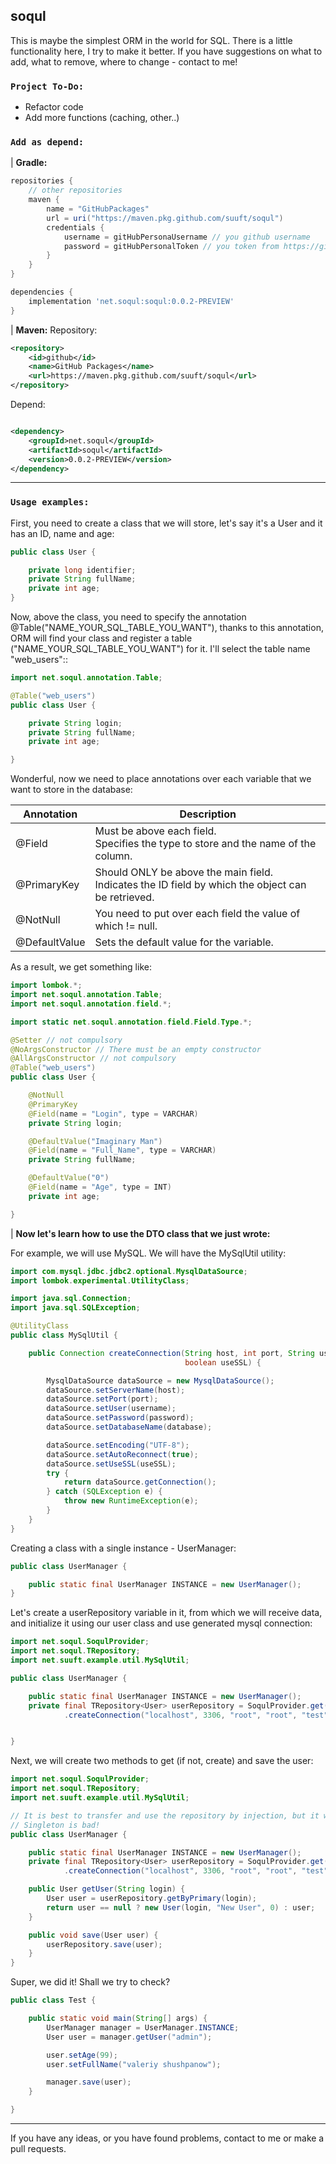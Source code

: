 soqul
---
This is maybe the simplest ORM in the world for SQL. There is a little functionality here, I try to make it better.
If you have suggestions on what to add, what to remove, where to change - contact to me!

### `Project To-Do:`

* Refactor code
* Add more functions (caching, other..)

### `Add as depend:`

| **Gradle:**

```groovy
repositories {
    // other repositories
    maven {
        name = "GitHubPackages"
        url = uri("https://maven.pkg.github.com/suuft/soqul")
        credentials {
            username = gitHubPersonaUsername // you github username
            password = gitHubPersonalToken // you token from https://github.com/settings/tokens
        }
    }
}

dependencies {
    implementation 'net.soqul:soqul:0.0.2-PREVIEW'
}
```

| **Maven:**
Repository:

```xml
<repository>
    <id>github</id>
    <name>GitHub Packages</name>
    <url>https://maven.pkg.github.com/suuft/soqul</url>
</repository>
```

Depend:

```xml

<dependency>
    <groupId>net.soqul</groupId>
    <artifactId>soqul</artifactId>
    <version>0.0.2-PREVIEW</version>
</dependency>
```

---

### `Usage examples:`

First, you need to create a class that we will store, let's say it's a User and it has an ID, name and age:

```java
public class User {

    private long identifier;
    private String fullName;
    private int age;
}
```

Now, above the class, you need to specify the annotation @Table("NAME_YOUR_SQL_TABLE_YOU_WANT"), thanks to this
annotation, ORM will find your class and register a table ("NAME_YOUR_SQL_TABLE_YOU_WANT") for it. I'll select the table
name "web_users"::

```java
import net.soqul.annotation.Table;

@Table("web_users")
public class User {

    private String login;
    private String fullName;
    private int age;

}
```

Wonderful, now we need to place annotations over each variable that we want to store in the database:

| Annotation    | Description                                                                                       |
|---------------|---------------------------------------------------------------------------------------------------|
| @Field        | Must be above each field. <br/>Specifies the type to store and the name of the column.                 |
| @PrimaryKey   | Should ONLY be above the main field. <br/>Indicates the ID field by which the object can be retrieved. |
| @NotNull      | You need to put over each field the value of which != null.                                                     |
| @DefaultValue | Sets the default value for the variable.                                                     |

As a result, we get something like:

```java
import lombok.*;
import net.soqul.annotation.Table;
import net.soqul.annotation.field.*;

import static net.soqul.annotation.field.Field.Type.*;

@Setter // not compulsory
@NoArgsConstructor // There must be an empty constructor
@AllArgsConstructor // not compulsory
@Table("web_users")
public class User {

    @NotNull
    @PrimaryKey
    @Field(name = "Login", type = VARCHAR)
    private String login;

    @DefaultValue("Imaginary Man")
    @Field(name = "Full_Name", type = VARCHAR)
    private String fullName;

    @DefaultValue("0")
    @Field(name = "Age", type = INT)
    private int age;

}
```

| **Now let's learn how to use the DTO class that we just wrote:**

For example, we will use MySQL. We will have the MySqlUtil utility:

```java
import com.mysql.jdbc.jdbc2.optional.MysqlDataSource;
import lombok.experimental.UtilityClass;

import java.sql.Connection;
import java.sql.SQLException;

@UtilityClass
public class MySqlUtil {

    public Connection createConnection(String host, int port, String username, String password, String database,
                                       boolean useSSL) {

        MysqlDataSource dataSource = new MysqlDataSource();
        dataSource.setServerName(host);
        dataSource.setPort(port);
        dataSource.setUser(username);
        dataSource.setPassword(password);
        dataSource.setDatabaseName(database);

        dataSource.setEncoding("UTF-8");
        dataSource.setAutoReconnect(true);
        dataSource.setUseSSL(useSSL);
        try {
            return dataSource.getConnection();
        } catch (SQLException e) {
            throw new RuntimeException(e);
        }
    }
}
```

Creating a class with a single instance - UserManager:

```java
public class UserManager {

    public static final UserManager INSTANCE = new UserManager();
}
```

Let's create a userRepository variable in it, from which we will receive data, and initialize it using our user class
and use generated mysql connection:

```java
import net.soqul.SoqulProvider;
import net.soqul.TRepository;
import net.suuft.example.util.MySqlUtil;

public class UserManager {

    public static final UserManager INSTANCE = new UserManager();
    private final TRepository<User> userRepository = SoqulProvider.get().createRepository(User.class, MySqlUtil
            .createConnection("localhost", 3306, "root", "root", "test", false));


}
```

Next, we will create two methods to get (if not, create) and save the user:

```java
import net.soqul.SoqulProvider;
import net.soqul.TRepository;
import net.suuft.example.util.MySqlUtil;

// It is best to transfer and use the repository by injection, but it will do :)
// Singleton is bad!
public class UserManager {

    public static final UserManager INSTANCE = new UserManager();
    private final TRepository<User> userRepository = SoqulProvider.get().createRepository(User.class, MySqlUtil
            .createConnection("localhost", 3306, "root", "root", "test", false));

    public User getUser(String login) {
        User user = userRepository.getByPrimary(login);
        return user == null ? new User(login, "New User", 0) : user;
    }

    public void save(User user) {
        userRepository.save(user);
    }
}
```

Super, we did it! Shall we try to check?

```java
public class Test {

    public static void main(String[] args) {
        UserManager manager = UserManager.INSTANCE;
        User user = manager.getUser("admin");

        user.setAge(99);
        user.setFullName("valeriy shushpanow");

        manager.save(user);
    }

}
```

---

If you have any ideas, or you have found problems, contact to me or make a pull requests.